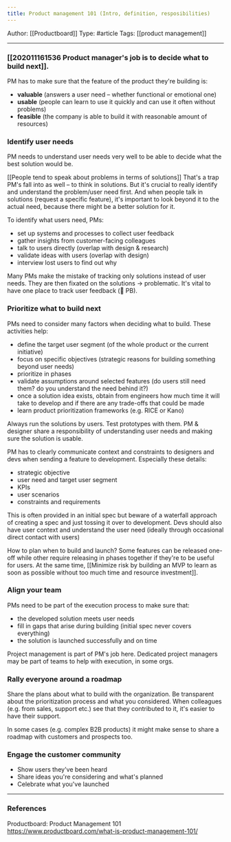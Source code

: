 ```yaml
---
title: Product management 101 (Intro, definition, resposibilities)
---
```

Author: [[Productboard]]
Type: #article
Tags: [[product management]]

---

### [[202011161536 Product manager's job is to decide what to build next]].

PM has to make sure that the feature of the product they're building is:
- **valuable** (answers a user need – whether functional or emotional one)
- **usable** (people can learn to use it quickly and can use it often without problems)
- **feasible** (the company is able to build it with reasonable amount of resources)

### Identify user needs

PM needs to understand user needs very well to be able to decide what the best solution would be.

[[People tend to speak about problems in terms of solutions]]
That's a trap PM's fall into as well – to think in solutions. But it's crucial to really identify and understand the problem/user need first.
And when people talk in solutions (request a specific feature), it's important to look beyond it to the actual need, because there might be a better solution for it.

To identify what users need, PMs:
- set up systems and processes to collect user feedback
- gather insights from customer-facing colleagues
- talk to users directly (overlap with design & research)
- validate ideas with users (overlap with design)
- interview lost users to find out why

Many PMs make the mistake of tracking only solutions instead of user needs. They are then fixated on the solutions -> problematic. It's vital to have one place to track user feedback (👋 PB).

### Prioritize what to build next

PMs need to consider many factors when deciding what to build. These activities help:
- define the target user segment (of the whole product or the current initiative)
- focus on specific objectives (strategic reasons for building something beyond user needs)
- prioritize in phases
- validate assumptions around selected features (do users still need them? do you understand the need behind it?)
- once a solution idea exists, obtain from engineers how much time it will take to develop and if there are any trade-offs that could be made
- learn product prioritization frameworks (e.g. RICE or Kano)

Always run the solutions by users. Test prototypes with them. PM & designer share a responsibility of understanding user needs and making sure the solution is usable.

PM has to clearly communicate context and constraints to designers and devs when sending a feature to development. Especially these details:
- strategic objective
- user need and target user segment
- KPIs
- user scenarios
- constraints and requirements

This is often provided in an initial spec but beware of a waterfall approach of creating a spec and just tossing it over to development. Devs should also have user context and understand the user need (ideally through occasional direct contact with users)

How to plan when to build and launch? Some features can be released one-off while other require releasing in phases together if they're to be useful for users.
At the same time, [[Minimize risk by building an MVP to learn as soon as possible without too much time and resource investment]].

### Align your team

PMs need to be part of the execution process to make sure that:
- the developed solution meets user needs
- fill in gaps that arise during building (initial spec never covers everything)
- the solution is launched successfully and on time

Project management is part of PM's job here. Dedicated project managers may be part of teams to help with execution, in some orgs.

### Rally everyone around a roadmap

Share the plans about what to build with the organization.
Be transparent about the prioritization process and what you considered. When colleagues (e.g. from sales, support etc.) see that they contributed to it, it's easier to have their support.

In some cases (e.g. complex B2B products) it might make sense to share a roadmap with customers and prospects too.

### Engage the customer community

- Show users they've been heard
- Share ideas you're considering and what's planned
- Celebrate what you've launched

---

### References
Productboard: Product Management 101 https://www.productboard.com/what-is-product-management-101/